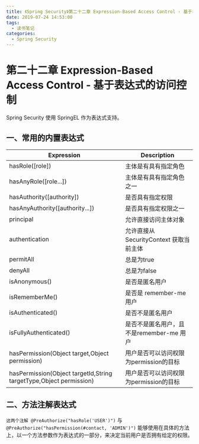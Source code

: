 ```yaml
---
title: 《Spring Security》第二十二章 Expression-Based Access Control - 基于表达式的访问控制
date: 2019-07-24 14:53:00
tags: 
  - 读书笔记
categories:
  - Spring Security
---
```


# 第二十二章 Expression-Based Access Control - 基于表达式的访问控制

Spring Security 使用 SpringEL 作为表达式支持。

## 一、常用的内置表达式

| Expression                                                   | Description                              |
| ------------------------------------------------------------ | ---------------------------------------- |
| hasRole([role])                                              | 主体是有具有指定角色                     |
| hasAnyRole([role...])                                        | 主体是有具有指定角色之一                 |
| hasAuthority([authority])                                    | 是否具有指定权限                         |
| hasAnyAuthority([authority...])                              | 是否具有指定权限之一                     |
| principal                                                    | 允许直接访问主体对象                     |
| authentication                                               | 允许直接从 SecurityContext 获取当前主体  |
| permitAll                                                    | 总是为true                               |
| denyAll                                                      | 总是为false                              |
| isAnonymous()                                                | 是否是匿名用户                           |
| isRememberMe()                                               | 是否是 remember-me 用户                  |
| isAuthenticated()                                            | 是否不是匿名用户                         |
| isFullyAuthenticated()                                       | 是否不是匿名用户，且不是remember-me 用户 |
| hasPermission(Object target,Object permission)               | 用户是否可以访问权限为permission的目标   |
| hasPermission(Object targetId,String targetType,Object permission) | 用户是否可以访问权限为permission的目标   |

## 二、方法注解表达式

`这两个注解 @PreAuthorize("hasRole('USER')")` 与 `@PreAuthorize("hasPermission(#contact, 'ADMIN')")` 能够使用在具体的方法上，以一个方法参数作为表达式的一部分，来决定当前用户是否拥有给定的权限。